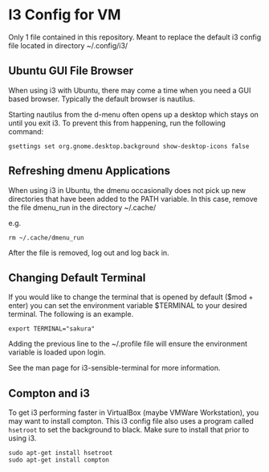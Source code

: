 # I3 Config for VM
Only 1 file contained in this repository.
Meant to replace the default i3 config file located in directory ~/.config/i3/

## Ubuntu GUI File Browser
When using i3 with Ubuntu, there may come a time when you need a GUI based browser. Typically the default browser is nautilus.

Starting nautilus from the d-menu often opens up a desktop which stays on until you exit i3. To prevent this from happening, run the following command:
```
gsettings set org.gnome.desktop.background show-desktop-icons false
```

## Refreshing dmenu Applications
When using i3 in Ubuntu, the dmenu occasionally does not pick up new directories that have been added to the PATH variable. In this case, remove the file dmenu\_run in the directory ~/.cache/

e.g.
```
rm ~/.cache/dmenu_run
```
After the file is removed, log out and log back in.

## Changing Default Terminal
If you would like to change the terminal that is opened by default ($mod + enter) you can set the environment variable $TERMINAL to your desired terminal. The following is an example.
```
export TERMINAL="sakura"
```
Adding the previous line to the ~/.profile file will ensure the environment variable is loaded upon login.

See the man page for i3-sensible-terminal for more information.

## Compton and i3
To get i3 performing faster in VirtualBox (maybe VMWare Workstation), you may want to install compton. This i3 config file also uses a program called `hsetroot` to set the background to black. Make sure to install that prior to using i3.
```
sudo apt-get install hsetroot
sudo apt-get install compton
```

